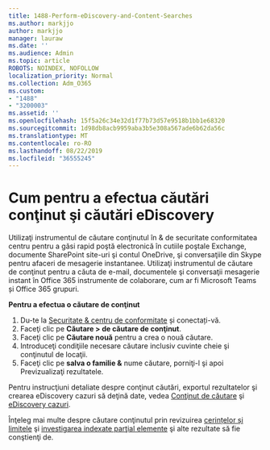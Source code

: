 ```yaml
---
title: 1488-Perform-eDiscovery-and-Content-Searches
ms.author: markjjo
author: markjjo
manager: lauraw
ms.date: ''
ms.audience: Admin
ms.topic: article
ROBOTS: NOINDEX, NOFOLLOW
localization_priority: Normal
ms.collection: Adm_O365
ms.custom:
- "1488"
- "3200003"
ms.assetid: ''
ms.openlocfilehash: 15f5a26c34e32d1f77b73d57e9518b1bb1e68320
ms.sourcegitcommit: 1d98db8acb9959aba3b5e308a567ade6b62da56c
ms.translationtype: MT
ms.contentlocale: ro-RO
ms.lasthandoff: 08/22/2019
ms.locfileid: "36555245"
---
```

# <a name="how-to-perform-content-searches-and-ediscovery-searches"></a>Cum pentru a efectua căutări conţinut şi căutări eDiscovery

Utilizaţi instrumentul de căutare conţinutul în & de securitate conformitatea centru pentru a găsi rapid poştă electronică în cutiile poştale Exchange, documente SharePoint site-uri şi contul OneDrive, şi conversaţiile din Skype pentru afaceri de mesagerie instantanee. Utilizaţi instrumentul de căutare de conţinut pentru a căuta de e-mail, documentele şi conversaţii mesagerie instant în Office 365 instrumente de colaborare, cum ar fi Microsoft Teams și Office 365 grupuri.

**Pentru a efectua o căutare de conţinut**

1. Du-te la [Securitate & centru de conformitate](https://protection.office.com) și conectați-vă.
2. Faceţi clic pe **Căutare > de căutare de conţinut**.
3. Faceţi clic pe **Căutare nouă** pentru a crea o nouă căutare.
4. Introduceţi condiţiile necesare căutare inclusiv cuvinte cheie şi conţinutul de locaţii.  
5. Faceţi clic pe **salva o familie &** nume căutare, porniţi-l şi apoi Previzualizaţi rezultatele.

Pentru instrucţiuni detaliate despre conţinut căutări, exportul rezultatelor şi crearea eDiscovery cazuri să deţină date, vedea [Conţinut de căutare](https://docs.microsoft.com/office365/securitycompliance/content-search) şi [eDiscovery cazuri](https://docs.microsoft.com/office365/securitycompliance/ediscovery-cases).

Înţeleg mai multe despre căutare conţinutul prin revizuirea [cerințelor și limitele](https://docs.microsoft.com/office365/securitycompliance/limits-for-content-search) şi [investigarea indexate parţial elemente](https://docs.microsoft.com/office365/securitycompliance/investigating-partially-indexed-items-in-ediscovery) şi alte rezultate să fie conştienţi de.